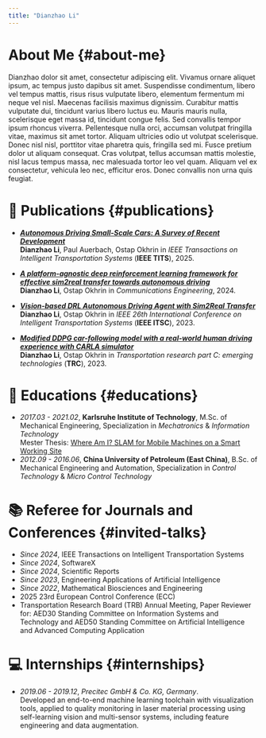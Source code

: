 ```yaml
---
title: "Dianzhao Li"
---
```


# About Me {#about-me}

Dianzhao  dolor sit amet, consectetur adipiscing elit. Vivamus ornare aliquet ipsum, ac tempus justo dapibus sit amet. Suspendisse condimentum, libero vel tempus mattis, risus risus vulputate libero, elementum fermentum mi neque vel nisl. Maecenas facilisis maximus dignissim. Curabitur mattis vulputate dui, tincidunt varius libero luctus eu. Mauris mauris nulla, scelerisque eget massa id, tincidunt congue felis. Sed convallis tempor ipsum rhoncus viverra. Pellentesque nulla orci, accumsan volutpat fringilla vitae, maximus sit amet tortor. Aliquam ultricies odio ut volutpat scelerisque. Donec nisl nisl, porttitor vitae pharetra quis, fringilla sed mi. Fusce pretium dolor ut aliquam consequat. Cras volutpat, tellus accumsan mattis molestie, nisl lacus tempus massa, nec malesuada tortor leo vel quam. Aliquam vel ex consectetur, vehicula leo nec, efficitur eros. Donec convallis non urna quis feugiat.



# 📝 Publications {#publications}

- ***[Autonomous Driving Small-Scale Cars: A Survey of Recent Development](https://ieeexplore.ieee.org/abstract/document/11034663)*** <br>
  **Dianzhao Li**, Paul Auerbach, Ostap Okhrin in *IEEE Transactions on Intelligent Transportation Systems* (**IEEE TITS**), 2025. <br>

- ***[A platform-agnostic deep reinforcement learning framework for effective sim2real transfer towards autonomous driving](https://www.nature.com/articles/s44172-024-00292-3)*** <br>
  **Dianzhao Li**, Ostap Okhrin in *Communications Engineering*, 2024. <br>

- ***[Vision-based DRL Autonomous Driving Agent with Sim2Real Transfer](https://ieeexplore.ieee.org/abstract/document/10422677)*** <br>
  **Dianzhao Li**, Ostap Okhrin in *IEEE 26th International Conference on Intelligent Transportation Systems* (**IEEE ITSC**), 2023. <br>

- ***[Modified DDPG car-following model with a real-world human driving experience with CARLA simulator](https://www.sciencedirect.com/science/article/pii/S0968090X22004004)*** <br>
  **Dianzhao Li**, Ostap Okhrin in *Transportation research part C: emerging technologies* (**TRC**), 2023. <br>

<!-- # 🎖 Honors and Awards {#honors-and-awards}
- *2021.10* Lorem ipsum dolor sit amet, consectetur adipiscing elit. Vivamus ornare aliquet ipsum, ac tempus justo dapibus sit amet. 
- *2021.09* Lorem ipsum dolor sit amet, consectetur adipiscing elit. Vivamus ornare aliquet ipsum, ac tempus justo dapibus sit amet. 
 -->
# 📖 Educations {#educations}
- *2017.03 - 2021.02*, **Karlsruhe Institute of Technology**, M.Sc. of Mechanical Engineering, Specialization in *Mechatronics* & *Information Technology* \
Mester Thesis: [Where Am I? SLAM for Mobile Machines on a Smart Working Site](https://www.mdpi.com/2624-8921/4/2/31)  
- *2012.09 - 2016.06*, **China University of Petroleum (East China)**, B.Sc. of Mechanical Engineering and Automation, Specialization in *Control Technology* & *Micro Control Technology*

# 📚 Referee for Journals and Conferences {#invited-talks}
- *Since 2024*, IEEE Transactions on Intelligent Transportation Systems
- *Since 2024*, SoftwareX
- *Since 2024*, Scientific Reports
- *Since 2023*, Engineering Applications of Artificial Intelligence
- *Since 2022*, Mathematical Biosciences and Engineering
-  2025 23rd European Control Conference (ECC) 
- Transportation Research Board (TRB) Annual Meeting, Paper Reviewer for: AED30 Standing Committee on Information Systems and Technology and AED50 Standing Committee on Artificial Intelligence and Advanced Computing Application 

# 💻 Internships {#internships}
- *2019.06 - 2019.12*, *Precitec GmbH & Co. KG, Germany*.\
Developed an end-to-end machine learning toolchain with visualization tools, applied to quality monitoring in laser material processing using self-learning vision and multi-sensor systems, including feature engineering and data augmentation.
